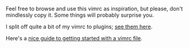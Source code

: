 Feel free to browse and use this vimrc as inspiration, but please, don't
mindlessly copy it. Some things will probably surprise you.

I split off quite a bit of my vimrc to plugins; [see them here][plugins].

Here's a [nice guide to getting started with a vimrc file][start].


[plugins]: https://bitbucket.org/Carpetsmoker/profile/repositories?language=viml
[start]: https://gist.github.com/romainl/9ecd7b09a693816997ba
